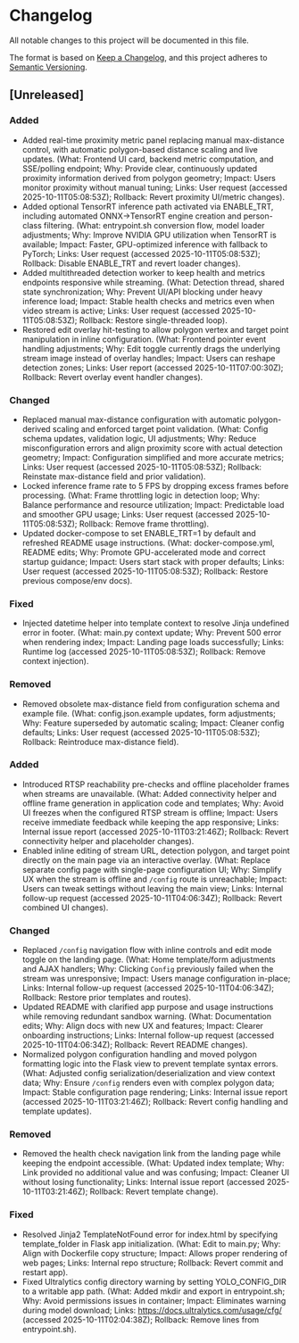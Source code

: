 # Changelog

All notable changes to this project will be documented in this file.

The format is based on [Keep a Changelog](https://keepachangelog.com/en/1.0.0/),
and this project adheres to [Semantic Versioning](https://semver.org/spec/v2.0.0.html).

## [Unreleased]


### Added
- Added real-time proximity metric panel replacing manual max-distance control, with automatic polygon-based distance scaling and live updates. (What: Frontend UI card, backend metric computation, and SSE/polling endpoint; Why: Provide clear, continuously updated proximity information derived from polygon geometry; Impact: Users monitor proximity without manual tuning; Links: User request (accessed 2025-10-11T05:08:53Z); Rollback: Revert proximity UI/metric changes).
- Added optional TensorRT inference path activated via ENABLE_TRT, including automated ONNX→TensorRT engine creation and person-class filtering. (What: entrypoint.sh conversion flow, model loader adjustments; Why: Improve NVIDIA GPU utilization when TensorRT is available; Impact: Faster, GPU-optimized inference with fallback to PyTorch; Links: User request (accessed 2025-10-11T05:08:53Z); Rollback: Disable ENABLE_TRT and revert loader changes).
- Added multithreaded detection worker to keep health and metrics endpoints responsive while streaming. (What: Detection thread, shared state synchronization; Why: Prevent UI/API blocking under heavy inference load; Impact: Stable health checks and metrics even when video stream is active; Links: User request (accessed 2025-10-11T05:08:53Z); Rollback: Restore single-threaded loop).
- Restored edit overlay hit-testing to allow polygon vertex and target point manipulation in inline configuration. (What: Frontend pointer event handling adjustments; Why: Edit toggle currently drags the underlying stream image instead of overlay handles; Impact: Users can reshape detection zones; Links: User report (accessed 2025-10-11T07:00:30Z); Rollback: Revert overlay event handler changes).
### Changed
- Replaced manual max-distance configuration with automatic polygon-derived scaling and enforced target point validation. (What: Config schema updates, validation logic, UI adjustments; Why: Reduce misconfiguration errors and align proximity score with actual detection geometry; Impact: Configuration simplified and more accurate metrics; Links: User request (accessed 2025-10-11T05:08:53Z); Rollback: Reinstate max-distance field and prior validation).
- Locked inference frame rate to 5 FPS by dropping excess frames before processing. (What: Frame throttling logic in detection loop; Why: Balance performance and resource utilization; Impact: Predictable load and smoother GPU usage; Links: User request (accessed 2025-10-11T05:08:53Z); Rollback: Remove frame throttling).
- Updated docker-compose to set ENABLE_TRT=1 by default and refreshed README usage instructions. (What: docker-compose.yml, README edits; Why: Promote GPU-accelerated mode and correct startup guidance; Impact: Users start stack with proper defaults; Links: User request (accessed 2025-10-11T05:08:53Z); Rollback: Restore previous compose/env docs).
### Fixed
- Injected datetime helper into template context to resolve Jinja undefined error in footer. (What: main.py context update; Why: Prevent 500 error when rendering index; Impact: Landing page loads successfully; Links: Runtime log (accessed 2025-10-11T05:08:53Z); Rollback: Remove context injection).
### Removed
- Removed obsolete max-distance field from configuration schema and example file. (What: config.json.example updates, form adjustments; Why: Feature superseded by automatic scaling; Impact: Cleaner config defaults; Links: User request (accessed 2025-10-11T05:08:53Z); Rollback: Reintroduce max-distance field).


### Added
- Introduced RTSP reachability pre-checks and offline placeholder frames when streams are unavailable. (What: Added connectivity helper and offline frame generation in application code and templates; Why: Avoid UI freezes when the configured RTSP stream is offline; Impact: Users receive immediate feedback while keeping the app responsive; Links: Internal issue report (accessed 2025-10-11T03:21:46Z); Rollback: Revert connectivity helper and placeholder changes).
- Enabled inline editing of stream URL, detection polygon, and target point directly on the main page via an interactive overlay. (What: Replace separate config page with single-page configuration UI; Why: Simplify UX when the stream is offline and `/config` route is unreachable; Impact: Users can tweak settings without leaving the main view; Links: Internal follow-up request (accessed 2025-10-11T04:06:34Z); Rollback: Revert combined UI changes).

### Changed
- Replaced `/config` navigation flow with inline controls and edit mode toggle on the landing page. (What: Home template/form adjustments and AJAX handlers; Why: Clicking `Config` previously failed when the stream was unresponsive; Impact: Users manage configuration in-place; Links: Internal follow-up request (accessed 2025-10-11T04:06:34Z); Rollback: Restore prior templates and routes).
- Updated README with clarified app purpose and usage instructions while removing redundant sandbox warning. (What: Documentation edits; Why: Align docs with new UX and features; Impact: Clearer onboarding instructions; Links: Internal follow-up request (accessed 2025-10-11T04:06:34Z); Rollback: Revert README changes).
- Normalized polygon configuration handling and moved polygon formatting logic into the Flask view to prevent template syntax errors. (What: Adjusted config serialization/deserialization and view context data; Why: Ensure `/config` renders even with complex polygon data; Impact: Stable configuration page rendering; Links: Internal issue report (accessed 2025-10-11T03:21:46Z); Rollback: Revert config handling and template updates).

### Removed
- Removed the health check navigation link from the landing page while keeping the endpoint accessible. (What: Updated index template; Why: Link provided no additional value and was confusing; Impact: Cleaner UI without losing functionality; Links: Internal issue report (accessed 2025-10-11T03:21:46Z); Rollback: Revert template change).

### Fixed
- Resolved Jinja2 TemplateNotFound error for index.html by specifying template_folder in Flask app initialization. (What: Edit to main.py; Why: Align with Dockerfile copy structure; Impact: Allows proper rendering of web pages; Links: Internal repo structure; Rollback: Revert commit and restart app).
- Fixed Ultralytics config directory warning by setting YOLO_CONFIG_DIR to a writable app path. (What: Added mkdir and export in entrypoint.sh; Why: Avoid permissions issues in container; Impact: Eliminates warning during model download; Links: https://docs.ultralytics.com/usage/cfg/ (accessed 2025-10-11T02:04:38Z); Rollback: Remove lines from entrypoint.sh).
